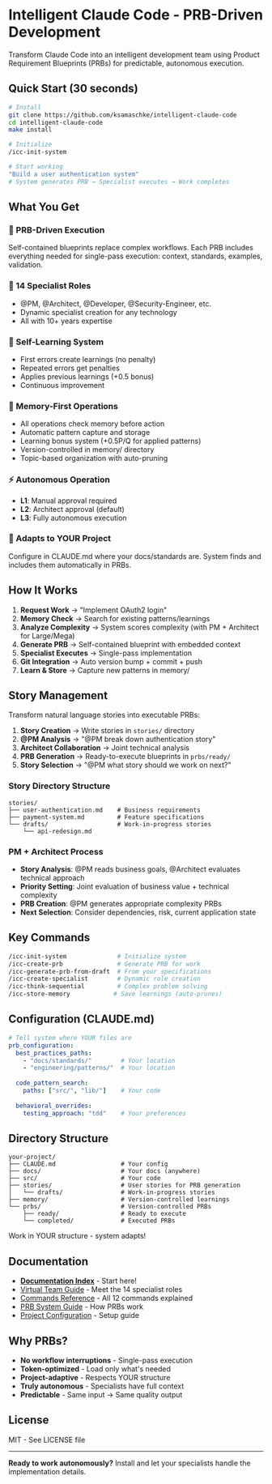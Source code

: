 # Intelligent Claude Code - PRB-Driven Development

Transform Claude Code into an intelligent development team using Product Requirement Blueprints (PRBs) for predictable, autonomous execution.

## Quick Start (30 seconds)

```bash
# Install
git clone https://github.com/ksamaschke/intelligent-claude-code
cd intelligent-claude-code
make install

# Initialize
/icc-init-system

# Start working
"Build a user authentication system"
# System generates PRB → Specialist executes → Work completes
```

## What You Get

### 🎯 PRB-Driven Execution
Self-contained blueprints replace complex workflows. Each PRB includes everything needed for single-pass execution: context, standards, examples, validation.

### 👥 14 Specialist Roles  
- @PM, @Architect, @Developer, @Security-Engineer, etc.
- Dynamic specialist creation for any technology
- All with 10+ years expertise

### 🧠 Self-Learning System
- First errors create learnings (no penalty)
- Repeated errors get penalties  
- Applies previous learnings (+0.5 bonus)
- Continuous improvement

### 🧠 Memory-First Operations
- All operations check memory before action
- Automatic pattern capture and storage
- Learning bonus system (+0.5P/Q for applied patterns)
- Version-controlled in memory/ directory
- Topic-based organization with auto-pruning

### ⚡ Autonomous Operation
- **L1**: Manual approval required
- **L2**: Architect approval (default)
- **L3**: Fully autonomous execution

### 🔧 Adapts to YOUR Project
Configure in CLAUDE.md where your docs/standards are. System finds and includes them automatically in PRBs.

## How It Works

1. **Request Work** → "Implement OAuth2 login"
2. **Memory Check** → Search for existing patterns/learnings
3. **Analyze Complexity** → System scores complexity (with PM + Architect for Large/Mega)
4. **Generate PRB** → Self-contained blueprint with embedded context
5. **Specialist Executes** → Single-pass implementation
6. **Git Integration** → Auto version bump + commit + push
7. **Learn & Store** → Capture new patterns in memory/

## Story Management

Transform natural language stories into executable PRBs:

1. **Story Creation** → Write stories in `stories/` directory
2. **@PM Analysis** → "@PM break down authentication story"
3. **Architect Collaboration** → Joint technical analysis
4. **PRB Generation** → Ready-to-execute blueprints in `prbs/ready/`
5. **Story Selection** → "@PM what story should we work on next?"

### Story Directory Structure
```
stories/
├── user-authentication.md    # Business requirements
├── payment-system.md         # Feature specifications  
└── drafts/                   # Work-in-progress stories
    └── api-redesign.md
```

### PM + Architect Process
- **Story Analysis**: @PM reads business goals, @Architect evaluates technical approach
- **Priority Setting**: Joint evaluation of business value + technical complexity
- **PRB Creation**: @PM generates appropriate complexity PRBs
- **Next Selection**: Consider dependencies, risk, current application state

## Key Commands

```bash
/icc-init-system              # Initialize system
/icc-create-prb               # Generate PRB for work
/icc-generate-prb-from-draft  # From your specifications
/icc-create-specialist        # Dynamic role creation
/icc-think-sequential         # Complex problem solving
/icc-store-memory            # Save learnings (auto-prunes)
```

## Configuration (CLAUDE.md)

```yaml
# Tell system where YOUR files are
prb_configuration:
  best_practices_paths:
    - "docs/standards/"        # Your location
    - "engineering/patterns/"  # Your location
    
  code_pattern_search:
    paths: ["src/", "lib/"]    # Your code
    
  behavioral_overrides:
    testing_approach: "tdd"    # Your preferences
```

## Directory Structure

```
your-project/
├── CLAUDE.md                  # Your config
├── docs/                      # Your docs (anywhere)
├── src/                       # Your code
├── stories/                   # User stories for PRB generation
│   └── drafts/                # Work-in-progress stories
├── memory/                    # Version-controlled learnings
└── prbs/                      # Version-controlled PRBs
    ├── ready/                 # Ready to execute
    └── completed/             # Executed PRBs
```

Work in YOUR structure - system adapts!

## Documentation

- **[Documentation Index](docs/index.md)** - Start here!
- [Virtual Team Guide](docs/virtual-team-guide.md) - Meet the 14 specialist roles
- [Commands Reference](docs/commands-reference.md) - All 12 commands explained
- [PRB System Guide](docs/prb-system-guide.md) - How PRBs work
- [Project Configuration](docs/project-configuration.md) - Setup guide

## Why PRBs?

- **No workflow interruptions** - Single-pass execution
- **Token-optimized** - Load only what's needed  
- **Project-adaptive** - Respects YOUR structure
- **Truly autonomous** - Specialists have full context
- **Predictable** - Same input → Same quality output

## License

MIT - See LICENSE file

---

**Ready to work autonomously?** Install and let your specialists handle the implementation details.